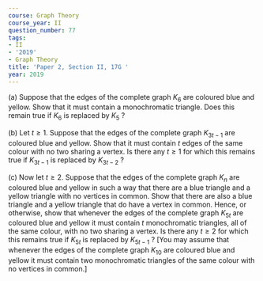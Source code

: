 ```yaml
---
course: Graph Theory
course_year: II
question_number: 77
tags:
- II
- '2019'
- Graph Theory
title: 'Paper 2, Section II, 17G '
year: 2019
---
```




(a) Suppose that the edges of the complete graph $K_{6}$ are coloured blue and yellow. Show that it must contain a monochromatic triangle. Does this remain true if $K_{6}$ is replaced by $K_{5}$ ?

(b) Let $t \geqslant 1$. Suppose that the edges of the complete graph $K_{3 t-1}$ are coloured blue and yellow. Show that it must contain $t$ edges of the same colour with no two sharing a vertex. Is there any $t \geqslant 1$ for which this remains true if $K_{3 t-1}$ is replaced by $K_{3 t-2}$ ?

(c) Now let $t \geqslant 2$. Suppose that the edges of the complete graph $K_{n}$ are coloured blue and yellow in such a way that there are a blue triangle and a yellow triangle with no vertices in common. Show that there are also a blue triangle and a yellow triangle that do have a vertex in common. Hence, or otherwise, show that whenever the edges of the complete graph $K_{5 t}$ are coloured blue and yellow it must contain $t$ monochromatic triangles, all of the same colour, with no two sharing a vertex. Is there any $t \geqslant 2$ for which this remains true if $K_{5 t}$ is replaced by $K_{5 t-1}$ ? [You may assume that whenever the edges of the complete graph $K_{10}$ are coloured blue and yellow it must contain two monochromatic triangles of the same colour with no vertices in common.]